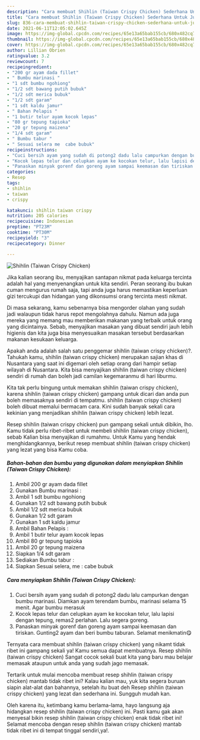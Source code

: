 ```yaml
---
description: "Cara membuat Shihlin (Taiwan Crispy Chicken) Sederhana Untuk Jualan"
title: "Cara membuat Shihlin (Taiwan Crispy Chicken) Sederhana Untuk Jualan"
slug: 836-cara-membuat-shihlin-taiwan-crispy-chicken-sederhana-untuk-jualan
date: 2021-06-11T12:05:02.645Z
image: https://img-global.cpcdn.com/recipes/65e13a65bab155cb/680x482cq70/shihlin-taiwan-crispy-chicken-foto-resep-utama.jpg
thumbnail: https://img-global.cpcdn.com/recipes/65e13a65bab155cb/680x482cq70/shihlin-taiwan-crispy-chicken-foto-resep-utama.jpg
cover: https://img-global.cpcdn.com/recipes/65e13a65bab155cb/680x482cq70/shihlin-taiwan-crispy-chicken-foto-resep-utama.jpg
author: Lillian Obrien
ratingvalue: 3.2
reviewcount: 7
recipeingredient:
- "200 gr ayam dada fillet"
- " Bumbu marinasi "
- "1 sdt bumbu ngohiong"
- "1/2 sdt bawang putih bubuk"
- "1/2 sdt merica bubuk"
- "1/2 sdt garam"
- "1 sdt kaldu jamur"
- " Bahan Pelapis "
- "1 butir telur ayam kocok lepas"
- "80 gr tepung tapioka"
- "20 gr tepung maizena"
- "1/4 sdt garam"
- " Bumbu tabur "
- " Sesuai selera me  cabe bubuk"
recipeinstructions:
- "Cuci bersih ayam yang sudah di potong2 dadu lalu campurkan dengan bumbu marinasi. Diamkan ayam terendam bumbu, marinasi selama 15 menit. Agar bumbu merasuk"
- "Kocok lepas telur dan celupkan ayam ke kocokan telur, lalu lapisi dengan tepung, remas2 perlahan. Lalu segera goreng."
- "Panaskan minyak gorenf dan goreng ayam sampai keemasan dan tiriskan. Gunting2 ayam dan beri bumbu taburan. Selamat menikmatin😋"
categories:
- Resep
tags:
- shihlin
- taiwan
- crispy

katakunci: shihlin taiwan crispy 
nutrition: 205 calories
recipecuisine: Indonesian
preptime: "PT23M"
cooktime: "PT30M"
recipeyield: "3"
recipecategory: Dinner

---
```



![Shihlin (Taiwan Crispy Chicken)](https://img-global.cpcdn.com/recipes/65e13a65bab155cb/680x482cq70/shihlin-taiwan-crispy-chicken-foto-resep-utama.jpg)

Jika kalian seorang ibu, menyajikan santapan nikmat pada keluarga tercinta adalah hal yang menyenangkan untuk kita sendiri. Peran seorang ibu bukan cuman mengurus rumah saja, tapi anda juga harus memastikan keperluan gizi tercukupi dan hidangan yang dikonsumsi orang tercinta mesti nikmat.

Di masa  sekarang, kamu sebenarnya bisa mengorder olahan yang sudah jadi walaupun tidak harus repot mengolahnya dahulu. Namun ada juga mereka yang memang mau memberikan makanan yang terbaik untuk orang yang dicintainya. Sebab, menyajikan masakan yang dibuat sendiri jauh lebih higienis dan kita juga bisa menyesuaikan masakan tersebut berdasarkan makanan kesukaan keluarga. 



Apakah anda adalah salah satu penggemar shihlin (taiwan crispy chicken)?. Tahukah kamu, shihlin (taiwan crispy chicken) merupakan sajian khas di Nusantara yang saat ini digemari oleh setiap orang dari hampir setiap wilayah di Nusantara. Kita bisa menyajikan shihlin (taiwan crispy chicken) sendiri di rumah dan boleh jadi camilan kegemaranmu di hari liburmu.

Kita tak perlu bingung untuk memakan shihlin (taiwan crispy chicken), karena shihlin (taiwan crispy chicken) gampang untuk dicari dan anda pun boleh memasaknya sendiri di tempatmu. shihlin (taiwan crispy chicken) boleh dibuat memalui bermacam cara. Kini sudah banyak sekali cara kekinian yang menjadikan shihlin (taiwan crispy chicken) lebih lezat.

Resep shihlin (taiwan crispy chicken) pun gampang sekali untuk dibikin, lho. Kamu tidak perlu ribet-ribet untuk membeli shihlin (taiwan crispy chicken), sebab Kalian bisa menyajikan di rumahmu. Untuk Kamu yang hendak menghidangkannya, berikut resep membuat shihlin (taiwan crispy chicken) yang lezat yang bisa Kamu coba.

<!--inarticleads1-->

##### Bahan-bahan dan bumbu yang digunakan dalam menyiapkan Shihlin (Taiwan Crispy Chicken):

1. Ambil 200 gr ayam dada fillet
1. Gunakan  Bumbu marinasi :
1. Ambil 1 sdt bumbu ngohiong
1. Gunakan 1/2 sdt bawang putih bubuk
1. Ambil 1/2 sdt merica bubuk
1. Gunakan 1/2 sdt garam
1. Gunakan 1 sdt kaldu jamur
1. Ambil  Bahan Pelapis :
1. Ambil 1 butir telur ayam kocok lepas
1. Ambil 80 gr tepung tapioka
1. Ambil 20 gr tepung maizena
1. Siapkan 1/4 sdt garam
1. Sediakan  Bumbu tabur :
1. Siapkan  Sesuai selera, me : cabe bubuk




<!--inarticleads2-->

##### Cara menyiapkan Shihlin (Taiwan Crispy Chicken):

1. Cuci bersih ayam yang sudah di potong2 dadu lalu campurkan dengan bumbu marinasi. Diamkan ayam terendam bumbu, marinasi selama 15 menit. Agar bumbu merasuk
1. Kocok lepas telur dan celupkan ayam ke kocokan telur, lalu lapisi dengan tepung, remas2 perlahan. Lalu segera goreng.
1. Panaskan minyak gorenf dan goreng ayam sampai keemasan dan tiriskan. Gunting2 ayam dan beri bumbu taburan. Selamat menikmatin😋




Ternyata cara membuat shihlin (taiwan crispy chicken) yang nikamt tidak ribet ini gampang sekali ya! Kamu semua dapat membuatnya. Resep shihlin (taiwan crispy chicken) Sangat cocok sekali buat kita yang baru mau belajar memasak ataupun untuk anda yang sudah jago memasak.

Tertarik untuk mulai mencoba membuat resep shihlin (taiwan crispy chicken) mantab tidak ribet ini? Kalau kalian mau, yuk kita segera buruan siapin alat-alat dan bahannya, setelah itu buat deh Resep shihlin (taiwan crispy chicken) yang lezat dan sederhana ini. Sungguh mudah kan. 

Oleh karena itu, ketimbang kamu berlama-lama, hayo langsung aja hidangkan resep shihlin (taiwan crispy chicken) ini. Pasti kamu gak akan menyesal bikin resep shihlin (taiwan crispy chicken) enak tidak ribet ini! Selamat mencoba dengan resep shihlin (taiwan crispy chicken) mantab tidak ribet ini di tempat tinggal sendiri,ya!.

